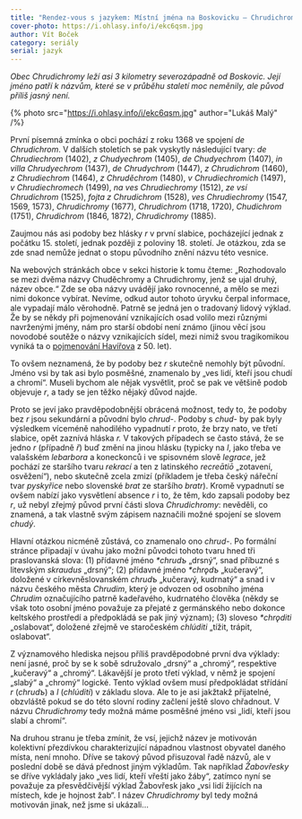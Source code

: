 ```yaml
---
title: "Rendez-vous s jazykem: Místní jména na Boskovicku – Chrudichromy"
cover-photo: https://i.ohlasy.info/i/ekc6qsm.jpg
author: Vít Boček
category: seriály
serial: jazyk
---
```


*Obec Chrudichromy leží asi 3 kilometry severozápadně od Boskovic. Její jméno patří k názvům, které se v průběhu staletí moc neměnily, ale původ příliš jasný není.*

{% photo src="https://i.ohlasy.info/i/ekc6qsm.jpg" author="Lukáš Malý" /%}

První písemná zmínka o obci pochází z roku 1368 ve spojení *de Chrudichrom*. V dalších stoletích se pak vyskytly následující tvary: *de Chrudiechrom* (1402), *z Chudyechrom* (1405), *de Chudyechrom* (1407), *in villa Chrudyechrom* (1437), *de Chrudychrom* (1447), *z Chrudichrom* (1460), *z Chrudiechrom* (1464), *z Chruděchrom* (1480), *v Chrudiechromich* (1497), *v Chrudiechromech* (1499), *na ves Chrudiechromy* (1512), *ze vsí Chrudichrom* (1525), *fojta z Chrudichrom* (1528), *ves Chrudiechromy* (1547, 1569, 1573), *Chrudichromy* (1677), *Chrudichrom* (1718, 1720), *Chudichrom* (1751), *Chrudichrom* (1846, 1872), *Chrudichromy* (1885).

Zaujmou nás asi podoby bez hlásky *r* v první slabice, pocházející jednak z počátku 15. století, jednak později z poloviny 18. století. Je otázkou, zda se zde snad nemůže jednat o stopu původního znění názvu této vesnice.

Na webových stránkách obce v sekci historie k tomu čteme: „Rozhodovalo se mezi dvěma názvy Chuděchromy a Chrudichromy, jenž se ujal druhý, název obce.“ Zde se oba názvy uvádějí jako rovnocenné, a mělo se mezi nimi dokonce vybírat. Nevíme, odkud autor tohoto úryvku čerpal informace, ale vypadají málo věrohodně. Patrně se jedná jen o tradovaný lidový výklad. Že by se někdy při pojmenování vznikajících osad volilo mezi různými navrženými jmény, nám pro starší období není známo (jinou věcí jsou novodobé soutěže o názvy vznikajících sídel, mezi nimiž svou tragikomikou vyniká ta o [pojmenování Havířova](https://cs.wikipedia.org/wiki/Havířov#Název_města) z 50. let).

To ovšem neznamená, že by podoby bez *r* skutečně nemohly být původní. Jméno vsi by tak asi bylo posměšné, znamenalo by „ves lidí, kteří jsou chudí a chromí“. Museli bychom ale nějak vysvětlit, proč se pak ve většině podob objevuje *r*, a tady se jen těžko nějaký důvod najde.

Proto se jeví jako pravděpodobnější obrácená možnost, tedy to, že podoby bez *r* jsou sekundární a původní bylo *chrud-*. Podoby s *chud-* by pak byly výsledkem víceméně nahodilého vypadnutí *r* proto, že brzy nato, ve třetí slabice, opět zaznívá hláska *r.* V takových případech se často stává, že se jedno *r* (případně *ř*) buď změní na jinou hlásku (typicky na *l*, jako třeba ve valašském *lebarbora* a koneckonců i ve spisovném slově *legrace*, jež pochází ze staršího tvaru *rekrací* a ten z latinského *recreātiō* „zotavení, osvěžení“), nebo skutečně zcela zmizí (příkladem je třeba český nářeční tvar *pyskyřice* nebo slovenské *brat* ze staršího *bratr*). Kromě vypadnutí se ovšem nabízí jako vysvětlení absence *r* i to, že těm, kdo zapsali podoby bez *r*, už nebyl zřejmý původ první části slova *Chrudichromy*: nevěděli, co znamená, a tak vlastně svým zápisem naznačili možné spojení se slovem *chudý*.

Hlavní otázkou nicméně zůstává, co znamenalo ono *chrud-*. Po formální stránce připadají v úvahu jako možní původci tohoto tvaru hned tři praslovanská slova: (1) přídavné jméno *\*chrudъ* „drsný“, snad příbuzné s litevským *skraudus* „drsný“; (2) přídavné jméno *\*chrǫdъ* „kučeravý“, doložené v církevněslovanském *chrudъ* „kučeravý, kudrnatý“ a snad i v názvu českého města *Chrudim*, který je odvozen od osobního jména *Chrudim* označujícího patrně kadeřavého, kudrnatého člověka (někdy se však toto osobní jméno považuje za přejaté z germánského nebo dokonce keltského prostředí a předpokládá se pak jiný význam); (3) sloveso *\*chrǫditi* „oslabovat“, doložené zřejmě ve staročeském *chlúditi* „tížit, trápit, oslabovat“.

Z významového hlediska nejsou příliš pravděpodobné první dva výklady: není jasné, proč by se k sobě sdružovalo „drsný“ a „chromý“, respektive „kučeravý“ a „chromý“. Lákavější je proto třetí výklad, v němž je spojení „slabý“ a „chromý“ logické. Tento výklad ovšem musí předpokládat střídání *r* (*chrudъ*) a *l* (*chlúditi*) v základu slova. Ale to je asi jakžtakž přijatelné, obzvláště pokud se do této slovní rodiny začlení ještě slovo chřadnout. V názvu *Chrudichromy* tedy možná máme posměšné jméno vsi „lidí, kteří jsou slabí a chromí“.

Na druhou stranu je třeba zmínit, že vsí, jejichž název je motivován kolektivní přezdívkou charakterizující nápadnou vlastnost obyvatel daného místa, není mnoho. Dříve se takový původ přisuzoval řadě názvů, ale v poslední době se dává přednost jiným výkladům. Tak například *Žabovřesky* se dříve vykládaly jako „ves lidí, kteří vřeští jako žáby“, zatímco nyní se považuje za přesvědčivější výklad Žabovřesk jako „vsi lidí žijících na místech, kde je hojnost žab“. I název *Chrudichromy* byl tedy možná motivován jinak, než jsme si ukázali…
